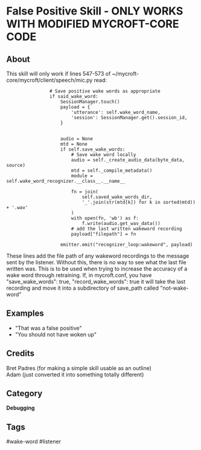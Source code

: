 # False Positive Skill - ONLY WORKS WITH MODIFIED MYCROFT-CORE CODE
## About
This skill will only work if lines 547-573 of ~/mycroft-core/mycroft/client/speech/mic.py read:
```
                # Save positive wake words as appropriate
                if said_wake_word:
                    SessionManager.touch()
                    payload = {
                        'utterance': self.wake_word_name,
                        'session': SessionManager.get().session_id,
                    }
                    

                    audio = None
                    mtd = None
                    if self.save_wake_words:
                        # Save wake word locally
                        audio = self._create_audio_data(byte_data, source)
                        mtd = self._compile_metadata()
                        module = self.wake_word_recognizer.__class__.__name__

                        fn = join(
                            self.saved_wake_words_dir,
                            '_'.join(str(mtd[k]) for k in sorted(mtd)) + '.wav'
                        )
                        with open(fn, 'wb') as f:
                            f.write(audio.get_wav_data())
                        # add the last written wakeword recording
                        payload["filepath"] = fn

                    emitter.emit("recognizer_loop:wakeword", payload)
```
These lines add the file path of any wakeword recordings to the message sent by the listener. Without this, there is no way to see what the last file written was. 
This is to be used when trying to increase the accuracy of a wake word through retraining. If, in mycroft.conf, you have
    "save_wake_words": true,
    "record_wake_words": true
it will take the last recording and move it into a subdirectory of save_path called "not-wake-word"

## Examples
* "That was a false positive"
* "You should not have woken up"

## Credits
Bret Padres (for making a simple skill usable as an outline)  
Adam (just converted it into something totally different)

## Category
**Debugging**

## Tags
#wake-word
#listener

